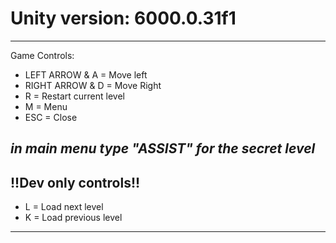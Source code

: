 # Unity version: 6000.0.31f1
---
Game Controls:
- LEFT ARROW & A 	= Move left
- RIGHT ARROW & D = Move Right
- R		= Restart current level
- M		= Menu
- ESC		= Close

*in main menu type **"ASSIST"** for the secret level*
---
## **!!Dev only controls!!**
- L		= Load next level
- K		= Load previous level
---
